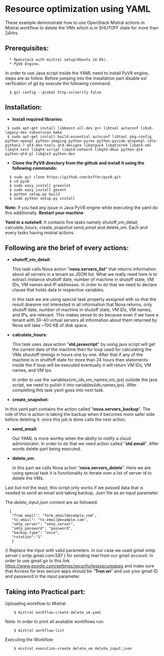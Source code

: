 # Resource optimization using YAML


These example demonstrate how to use OpenStack Mistral actions in Mistral workflow to delete the VMs which is in SHUTOFF state for more than 24Hrs.

## Prerequisites:
      * Openstack with mistral setup(Ubuntu 14.04).
      * PyV8 Engine.

In order to use Java script inside the YAML need to install PyV8 engine, steps are as follow.
Before jumping into the installation part disable ssl verfication of git by execute the following command.
 
      $ git config --global http.sslverify false

## Installation: 
* **Install required libraries:**
``` 
 $ sudo apt-get install libboost-all-dev g++ libtool autoconf libv8-legacy-dev subversion make
 $ sudo apt-get install build-essential autoconf libtool pkg-config python-opengl python-imaging python-pyrex python-pyside.qtopengl idle-python2.7 qt4-dev-tools qt4-designe libqtgui4 libqtcore4 libqt4-xml libqt4-test libqt4-script libqt4-network libqt4-dbus python-qt4 python-qt4-gl libgle3 python-dev
```
* **Clone the PyV8 directory from the github and install it using the following commands:**
```
  $ sudo git clone https://github.com/buffer/pyv8.git
  $ cd pyv8
  $ sudo easy_install greenlet
  $ sudo easy_install gevent
  $ python setup.py build
  $ sudo python setup.py install
```
 **Note:** If you had any issue in Java PyV8 engine while executing the yaml do this additionally. **Restart your machine** 

**Yaml in a nutshell**: It contains five tasks namely shutoff_vm_detail, calculate_hours, create_snapshot send_email and delete_vm. Each and every tasks having mistral actions. 

## Following are the brief of every actions:

* **shutoff_vm_detail:**

  This task calls Nova action "**nova.servers_list**" that returns information about all servers in a tenant as JSON list. What we really need here is to extract instance shuttoff date, number of machine in shutoff state, VM IDs, VM names and IP addresses. In order to do that we need to declare clause that holds data in respective variables.
  
  In this task we are using special task property assigned with so that the result doesnre not interested in all information that Nova returns, only shutoff date, number of machine in shutoff state, VM IDs, VM names, and IPs,  are relevant. This makes sense to do because even if we have a tenant with 30-40 virtual servers all information about them returned by Nova will take ~100 KB of disk space. 

* **calculate_hours:**

  This task uses Java action "**std.javascript**" by using java script will get the current date of the machine then for loop used for calculating the VMs shoutoff timings in hours one by one. After that if any of the machine is in shutfoff state for more than 24 hours then statements inside the if loop will be executed eventually it will return VM IDs, VM names, and VM Ips.

  In order to use the variables(vm_ids,vm_names,vm_ips) outside the java script, we need to pulish it into variables(ids,names,ips). After completing this task yaml goes into next task.

* **create_snapshot:** 

 In this yaml part contains the action called "**nova.servers_backup**". The role of this is action is taking the backup when it becomes more safer side before deleting it. once this job is done calls the next action.

* **send_email:** 
  
  Our YAML is more worthy when the ability to notify a cloud administrator. In order to do that we need action called "**std.email**". After words delete part being executed.

* **delete_vm:**
  
  In this part we calls Nova action "**nova.servers_delete**". Here we are using special task it is functionality to iterate over a list of server id to delete the VMs.

Last but not the least, this script only works if we passed data that is needed to send an email and taking backup, Json file as an input parameter.

The *_delete_input.json_* content are as followed:

      {
       "from_email": "form_email@example.com",
       "to_email": "to_email@example.com",
       "smtp_server": "smtp_server",
       "smtp_password": "password",
       "backup_type": "once",
       "rotation":"1"
       }         
// Replace the input with valid parameters. In our case we used gmail smtp server  ( smtp.gmail.com:587 ) for sending mail from our gmail account. In order to use gmail go to this link https://www.google.com/settings/security/lesssecureapps and make sure that Access for less secure apps should be “**Trun on**” and use your gmail ID and password in the input parameter.


## Taking into Practical part: 

Uploading workflow to Mistral
```
    $ mistral workflow-create delete_vm.yaml
```
Note: In order to print all available workflows run: 
```
    $ mistral workflow-list
```
Executing the Workflow
```
    $ mistral execution-create delete_vm delete_input.json
```
